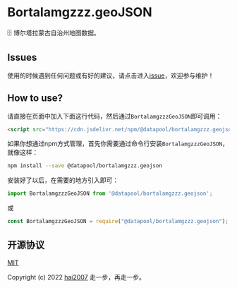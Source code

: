 # Bortalamgzzz.geoJSON
🗄️ 博尔塔拉蒙古自治州地图数据。

## Issues
使用的时候遇到任何问题或有好的建议，请点击进入[issue](https://github.com/hai2007/datapool/issues)，欢迎参与维护！

## How to use?

请直接在页面中加入下面这行代码，然后通过```BortalamgzzzGeoJSON```即可调用：

```html
<script src="https://cdn.jsdelivr.net/npm/@datapool/bortalamgzzz.geojson@1"></script>
```

如果你想通过npm方式管理，首先你需要通过命令行安装``````BortalamgzzzGeoJSON``````，就像这样：

```bash
npm install --save @datapool/bortalamgzzz.geojson
```

安装好了以后，在需要的地方引入即可：

```js
import BortalamgzzzGeoJSON from '@datapool/bortalamgzzz.geojson';
```

或

```js
const BortalamgzzzGeoJSON = require("@datapool/bortalamgzzz.geojson");
```

开源协议
---------------------------------------
[MIT](https://github.com/hai2007/datapool/blob/master/LICENSE)

Copyright (c) 2022 [hai2007](https://hai2007.gitee.io/sweethome/) 走一步，再走一步。
